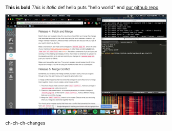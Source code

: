 **This is bold**
_This is italic_
  def hello
    puts "hello world"
  end
[our github repo](https://github.com/Kariag/phase-0-gps-1/pull/1)

![our picture](https://github.com/Kariag/phase-0-gps-1/blob/master/screenshot.png)

ch-ch-ch-changes